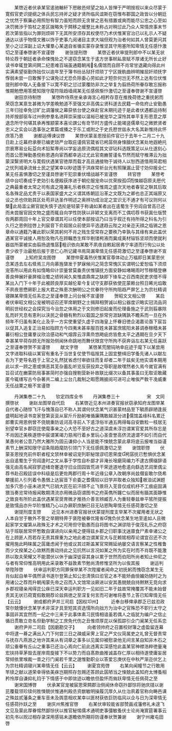 <!-- { "loadSidebar": true } -->
　　某啓近者伏承某官逺驰輶轩下厯敝邑倾望之始人皆惮于严明按视以来众尽蒙于寛假官吏识提纲之体兵民忘持斧之疑才贤所临风谊斯在窃惟布郡国之政皆以分朝廷之忧然于察廉必用照恕有智力虽短而顾无贪冒之恶有措置或爽而能尽公忠之心至如决罚微渉于笞杖之差区拨略失于闗移之缓整比未称占对稍愆此乃众人常情庶事末节若次第皆指以为罪则烦碎下无其所安须存其权使尽乃术伏惟某官治已以礼示人不疑通达以该乎物情文雅以饰乎吏事凢阅诸目主求大端但观为治者何如其人曾莫更问其至小之过深副上诏大懽羣心某退自省循实蒙存录惟坚其守用塞所知卑情无任感忭激切之至谨奉啓谢不宣谨啓
　　谢张提刑啓
　　某啓近者伏审提刑郎中不以某无状特论荐于朝廷者承命悚愧处之不遑窃念某生于逺方世事畎畆禀赋不厚诸无所长止好读书幸辄登第间闗二纪患难百端虽通籍朝闱名儒馆而自顾不肖常甘退藏向得此州实满素望驱勤饰拙仅以逾年至于簿书纷丛狱犴烦琐丁宁区拨骫曲辨明摧屈奸顽抚字惸弱未尝一日敢懈于公谋免过尤恐负除委心劳如此才短奈何岂无不然上达有位伏惟提刑郎中取人无备接下以寛不职之愆过蒙覆防非次之举复为翦扬荷所眷存敢忘报称惟期勉懋用答奬知限守麾符阻趋墙阈某无任感佩惭忭激切之至谨奉啓谢不宣谨啓
　　谢田京待制啓
　　某啓昨侍燕坐亲承诲言心相矜存意在推挽荷徳之重抚躬而荣窃念某禀生甚微为学差晩勉道不至强文非高偶尘贤科遂去民籍一命佐府止安勤愚三年归铨幸免愆旷比调藩侯之幕获依台使之庥赴官未期托迹于是此者伏遇都运待制持斧按部驱车过州例参羣名进拜崇采接以温裕已被宠华之深怜其单平复形恩意之厚退念所守何堪其承再惟颛蒙本喜论譔公有竒节时方盛传止能竭竖儒章句之微摭贤者忠义之实会以逸事张之累篇或播之于乐工或附之于史氏厯世兹永大名其新惟持此怀庶答乃恵
　　谢都运傅谏议啓
　　某啓伏蒙圣恩授前件官已于去年十二月二十九日赴上讫幕府承寮已编吏琐严台取庇谨佩官箴省已枵孱侧身悚腼伏念某处地遐絶托宗衰寒易业耘芟向术铅椠専尚以学妄追原流偶程其文谬玷科选既策足以从仕遂刻心而首公愿殚勤愚傥称恩遇向宦西都幸逃过尤此官南豳誓谨名节然而赋守椎滞云为拙蒙深繄贤明大与寛假伏遇某官徳厚而载才高且通接物于诚待人以恕西道借用简君相之忧列城承流耸士民之望某幸以眇迹簉于洪庥常祈台光有照隟漏止营寸効仰报全仁某无任喜惧激切之至谨具啓谢干犯崇重伏增战越不宣谨啓
　　转官啓
　　某啓考绩中台叨奏成于吏効引名便殿获序进于朝伦服宠命以优荣揆孤而悚越窃原夫厯代之典最重者太常之司有虞之隆兼礼乐者秩宗之任惟周之盛次天地者春官之聨其后取名各殊定品尤贵于以表国家盛大之义谓其练朝廷沿革之文既为之卿也总正其端原又设之丞也佽助其区处苟非达圣作明述之奥辨功成治定之宜识无不通才有可议则何以槩此局滥尘厥官就失慎于选抡是轻蒙于称诵如某者出在逺蜀生于穷阎自曾高已还而未尝服官因文物之盛而辄自向学性防狭以非颖文支离而不工偶叨荐书获寘仕版赞佐两郡周回十年上官交章谓其可以任使本部按诏乃曰当乎叙迁有持所得之科名为引久行之恩例铨啓上列宸音下俞超居众前使异平选逮趋云陛之对亲迩天顔之临锡之恩章命以通籍乃署此职以荣其躬何不肖之贱生受常存之要秩乃幸孰与其缘有来此盖伏遇某官平诚接人用恕及物凡在顾瞩悉生辉华剔镂枵液而冀成美材镕铄坚顽而使就利器兹所蒙被实由翦扬退惟孱粗识依向某敢不夙夜自敕起居弗宁率道而行徇公以处贵少收于治最勉后报于恩仁心所记藏书焉简漏卑情无任感荷激切之至谨奉啓谢不宣谨啓
　　上知府吴龙图啓
　　某啓仲夏毒热伏惟某官尊体动止万福即日某蒙恩伏念某违去左右倐焉三月向慕旌棨发于梦寐候问之简念常愧仄实谓明公爱恕临下须烦宠答所以用此有如惰略仰计崇量曾莫垂责伏惟镇抚方面安静如堵晹雨时节稼穑登楙善良伸展奸豪屏缩治蜀之绩转闻久矣惟虞鼎席之缺即下锋车之召西南民吏求借不得某出入门下十年于此被顾良厚实越伦辈今复试守支郡获依使芘蒙赖台照日晞光焰敢不夙夜思懋厥职上报大君之殊恵次酬明公之优眷符守所拘阻趋严屏乞上为宗社精调寝餗某卑情无任系恋之至谨奉啓上问台候不宣谨啓
　　贺昭文文相公啓
　　某启者伏审昭文相公宠被明诏召还宰席朝野之士揖拜相贺诚以相公器度识略实冠流品洞明前世经权之会探究当今治忽之体用之于文则修旧起废而伦理备施之于武则翦暴除乱而奸宄息有恵利以浃民之骨髓有勲烈以载国之旂常穷涯缺隅孰不瞻系而一旦在外频年不归虽有美化止及乎一方实使重望久虚于四海皇上怀眷旧徳企渴嘉论亟下宸旨以促其入追复正治易如指顾方今四夷未甚率服百姓未甚富庶隂阳未甚调泰稼穑未甚蕃衍相公登庸羣议欣洽感动和气烟霏云浮熏烝悠飏疵疠皆愈太平之遇期在旦夕天下幸甚某早荷存顾无所报効侧闻休命跳地而舞伏限宫守所拘不获奔诣左右某无任喜跃之至谨奉啓贺不宣谨啓
　　献文字啓
　　某啓某荒闇钝呐幸庇迹于麾下以某尝用文字进取科级以某官有重名于当世复仗使节临按其上固宜整缉旧学蚤先诸人以献左右为下吏导名姓于上官之礼然犹省虑忖审欲往而复却者二年于兹矣无他实谓本期用此以求一顾之恵或惧恶其芜杂蓄乱听览反获投弃之辱职是故嘿然者久焉今嵗官满有旨召试在豳蒙防局事甚简时亦强自搜剔营新补故联比缀次以备其事虽曰无取讵敢藏匿今辄缮写古今杂著共二编上尘台几裁制之暇愿赐披阅可进可止唯俟严敎干凂威重无任战栗之极不宣谨啓

　　丹渊集巻二十九
　　钦定四库全书
　　丹渊集巻三十　　　　　　宋　文同　撰啓状
　　谢赵龙图举自代启
　　右某啓近见本州进奏官报状窃承知府龙图举某自代者心随惊飞汗与愧落自已不称人其谓何伏念某气识甚蒙材品至下毓质辟陋逢辰盛明起地读书变家登第衮衮从宦斤斤励躬唯循廉隅敢越涯分进儒馆盖缘科名累迁郎曹实用恩例曾不侥兢重防诋诃高寻前人下逺浮俗半通五两得每自安数粒一枝居无别望幸官乡郡窃芘使麾事亲之心大恐不至好古之道深虞未淳岂谓某官爱其所存忘是不肖因迁美秩遂啓中宸谓某竭力慈闱行着乡里玩心圣壸誉高侪流退谓不如引而自代某愚何者公意乃然大雅所为固云谦抑小人当是能不悚兢念蒙此章将底云报唯当益谨素节上酬深知限守诏条阻趋麾防引领门下无任感佩激切之至
　　谢馆职啓
　　伏蒙圣恩授充前件职者程文禁林幸被诏宠列职柲馆谬叨恩荣度枵孱抚已慙惧伏念某出自逺蜀生于穷阎逢时之文从事于学性自朴鄙才非淹长唫磨简编力不逮古撰缀辞语强无由高名闻寂寥迹绪竒蹇退守旧业田园皆荒进干荣途道地愈逺向繇选艺闾里偶尘荐书赴召殿廷误中科级是后更佐两郡行周十年近缘公章入改朝序尚兹僣妄敢尔侥希攀援前人引列着令愚悃上达宸音下俞委之耆儒较以旧学并取者众独知艰洎试渊题加多穴思小巫未进灵气已销大匠在前汗顔不止飞景将入芜音仅成机杼不工痕疵固满猥当奏览常待报闻敢期清流亦用微品窃谓图书之府英儁所躔亡似而居有腼其面静惟之致良有所阶此盖伏遇某官奨育微才推扬介善言辨臧否人为重轻眷兹单平隂所提振是致懦品亦升华阶惟精乃心以办厥职庶酬已目无玷恩陶卑情无任感荷激切之至
　　谢提刑度支啓
　　近见本州进奏官报状伏蒙提刑度支举某不次擢用者无状之人本自甘于散外不訾之举期特畀于褒陞被眷优隆省愧负伏念某生地至逺如人且微起家学文擢第从政殊无才术之可用但守勤愚而自将图书之渊谬陪于俊茂礼乐之府窃玷于班联居常怀慙敢自谋进向以亲闱之便得兹乡郡之归职事沈迷廪食尸素幸诸公之在上顾匪人而若存无责其瘝重为之地此者岂谓某官大与芘赖隂相荐论谓宜召还不次擢用施此眄睐属之孱庸虑闻于他或议其过斯盖某官常赐延纳屡交语言察某之性椎鲁而少文揆某之心敛黙而畏动持此之见抗然以言况如某之所为实在时而不肖既不能激昻以取夫荣耀又不能潜伏以休于幽深徒容其身以累于世然而伯阳所尚者知止仲尼之与者有常仰惟高明用此采录敢不益敦素节勉尚清修惟坚所为以俟其报
　　谢运判举陞陟啓
　　伏审运判职方同罪保举某不次陞擢者闻命之初抚躬而愧窃念某生无肖似起自单平偶然读书遂尔登第止知公忠清慎曰涖官之本不能矫曲憸媚効随时之为用诸公之荐而升朝闱蒙先帝之召而入文馆常淡厥进以安其愚兢兢自持黙黙无竞向求乡郡视寝亲闱得芘公庥已深天幸运判职方一见如旧二年于兹故常掩覆其不能未始督责其无状已荷寛假敢期荐论兹佩徳之至深复何言而可谢唯将愚节上答已知卑情无任【云云】
　　谢成都府尹并三司启【因权卭州】
　　近奉台移俾承郡乏已兹涖政常尔兢懐伏念某学术非深才具至短其资选懦所向拙方为治中之官殊恐不职行太守之事固非其宜然而一纪之中三来于此事体素习民情相谙虽若偶人之临犹为编户之信止循旧贯敢立竒名但勤学制之工庶免代伤之丑惟烦厚芘以保孤踪引企门阑某无任系恋
　　谢府尹并二司启【因磨勘交子】
　　向者领帅府之召置校财簿之虚盈留连幕中将逮一朞之满出入门下何尝三日之疎威采霁上官之严文仪简属吏之礼曾无督责常与抚存凡燕游之地许其来从有词章之事多以见属仰被慰录他无间言某自知非木石之顽公垂眷有丘山之重事已还治心焉向仁前此违离实深感怆此盖某官神襟浩粹徳量淹宏扶持草茅毁去崖岸周旋接下不以势力而自髙款曲推诚盖存仁厚以相待遂使庸妄居常倾依里堠裁一昔之行门阑若千里之邈惟勤职业以答爱忘庚伏在中秋严渐迩伏乞上为宗社精调寝兴某卑情无任【云云】
　　谢夏宫苑啓
　　右某向闻幢节之行敢用竿牍之献以道荣幸得依美庥岂期照存忽赐还答顾此孱陋当之悚兢此盖知府太博蚤相矜怜厚自谦抑礼钧于下情感于中即敛迹以瞻依但盈怀而耸跃卑情无任佩荷之至
　　谢宋国博啓
　　伏承某官宠被宸恩荣闗郡治侧闻休命窃抃鄙悰将驰庆牋以谢芘覆载领珍牍何胜悚兢伏惟通判殿丞资猷敏明操履沉厚久从仕治夙着官称向畴邑课之殊兹贰藩条之重车音未及舆意相欢某幸以匪材获依巨防临风以企与日为深卑情无任感荷抃跃之至
　　谢庆州焦推官啓
　　右某伏审较能省部赞画戎藩修礼未遑飞文见及蒙此厚眷惕然鄙悰伏以推官秘惕儒术通明吏事彊敏蚤伏士论尚淹賔筵署事云初先书以贶过相存录深用感铭未遂瞻依所期将防谨奉状贺兼谢
　　谢宁州雍屯田啓
